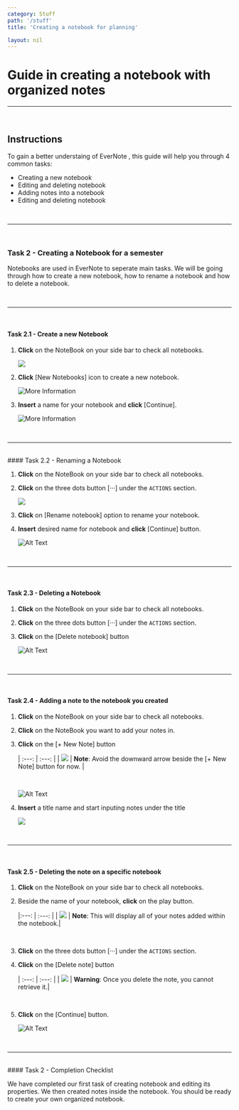 ```yaml
---
category: Stuff
path: '/stuff'
title: 'Creating a notebook for planning'

layout: nil
---
```


# Guide in creating a notebook with organized notes

___

<br>

## Instructions

To gain a better understaing of EverNote , this guide will help you through 4 common tasks:

- Creating a new notebook
- Editing and deleting notebook
- Adding notes into a notebook
- Editing and deleting notebook

<br>

___

<br>

### Task 2 - Creating a Notebook for a semester

Notebooks are used in EverNote to seperate main tasks. We will be going through how to create a new notebook, how to rename a notebook and how to delete a notebook.

<br>

___

<br>

#### Task 2.1 - Create a new Notebook

1. **Click** on the NoteBook on your side bar to check all notebooks.

    <img src="https://raw.githubusercontent.com/SkylarZhao6/EvernoteGuide/gh-pages/images/Task2.1.1.png" id="task2_1">

2. **Click** [New Notebooks] icon to create a new notebook.

    ![More Information](https://raw.githubusercontent.com/SkylarZhao6/EvernoteGuide/gh-pages/images/Task2.1.2.png "Add new notebook")

3. **Insert** a name for your notebook and **click** [Continue].

    ![More Information](https://raw.githubusercontent.com/SkylarZhao6/EvernoteGuide/gh-pages/images/Task2.1.3.png "Confirm new notebook")

<br>

___

<br>
#### Task 2.2 - Renaming a Notebook

1. **Click** on the NoteBook on your side bar to check all notebooks.

2. **Click** on the three dots button [···] under the ```ACTIONS``` section.

    <img src="https://raw.githubusercontent.com/SkylarZhao6/EvernoteGuide/gh-pages/images/Task2.2.1.png" id="task2_2">

3. **Click** on [Rename notebook] option to rename your notebook.

4. **Insert** desired name for notebook and **click** [Continue] button.

    ![Alt Text](https://camo.githubusercontent.com/286e1fcebde431e2e1a9738db7b24446221c7f9c/68747470733a2f2f6d656469612e67697068792e636f6d2f6d656469612f59523246704c44485170556365796a327a502f67697068792e676966)

<br>

___

<br>

#### Task 2.3 - Deleting a Notebook

1. **Click** on the NoteBook on your side bar to check all notebooks.

2. **Click** on the three dots button [···] under the ```ACTIONS``` section.

3. **Click** on the [Delete notebook] button

    ![Alt Text](https://camo.githubusercontent.com/d33f7bfb73a956420aefbfd2029f80312fad9c41/68747470733a2f2f6d656469612e67697068792e636f6d2f6d656469612f5752466c31635a6c7735656a4230446453522f67697068792e676966)

<br>

___

<br>

#### Task 2.4 - Adding a note to the notebook you created

1. **Click** on the NoteBook on your side bar to check all notebooks.

2. **Click** on the NoteBook you want to add your notes in.

3. **Click** on the [+ New Note] button

    | :---: | :---: |
    | <img src="https://raw.githubusercontent.com/SkylarZhao6/EvernoteGuide/gh-pages/images/MoreInformation.png" id="note"> |     **Note**: Avoid the downward arrow beside the [+ New Note] button for now. |
    
    <br>

    ![Alt Text](https://camo.githubusercontent.com/191ee927e6166a6ffe5c3f5b689cea8d7798926a/68747470733a2f2f6d656469612e67697068792e636f6d2f6d656469612f6947764f496d506b6f4d69756a50715976452f67697068792e676966)

4. **Insert** a title name and start inputing notes under the title

    <img src="https://raw.githubusercontent.com/SkylarZhao6/EvernoteGuide/gh-pages/images/Task2.4.1.png" id="task2_4">

<br>

___

<br>

#### Task 2.5 - Deleting the note on a specific notebook

1. **Click** on the NoteBook on your side bar to check all notebooks.

2. Beside the name of your notebook, **click** on the play button.

    |:---: | :---: |
| <img src="https://raw.githubusercontent.com/SkylarZhao6/EvernoteGuide/gh-pages/images/MoreInformation.png" id="note"> | **Note**: This will display all of your notes added within the notebook.|

    <br>

3. **Click** on the three dots button [···] under the ```ACTIONS``` section.

4. **Click** on the [Delete note] button

    | :---: | :---: |
| <img src="https://raw.githubusercontent.com/SkylarZhao6/EvernoteGuide/gh-pages/images/Warning.png" id="note"> | **Warning**: Once you delete the note, you cannot retrieve it.|

    <br>

5. **Click** on the [Continue] button.

    ![Alt Text](https://camo.githubusercontent.com/01896b7fb3bec8f4572af6c27b57e8557a6b0ea6/68747470733a2f2f6d656469612e67697068792e636f6d2f6d656469612f4b654569316c4153456f47587638543247652f67697068792e676966)
<br>

___

<br>
#### Task 2 - Completion Checklist

We have completed our first task of creating notebook and editing its properties. We then created notes inside the notebook. You should be ready to create your own organized notebook.

